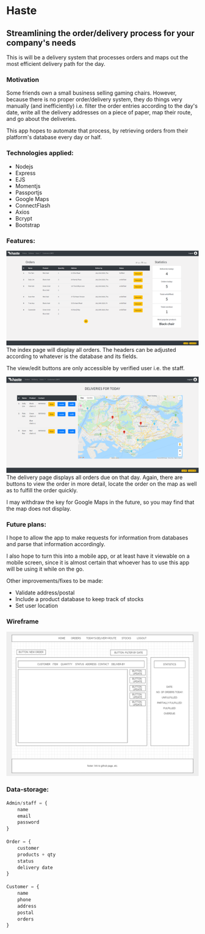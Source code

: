 # Haste
## Streamlining the order/delivery process for your company's needs

This is will be a delivery system that processes orders and maps out the most efficient delivery path for the day. 

### Motivation
Some friends own a small business selling gaming chairs. However, because there is no proper order/delivery system, they do things very manually (and inefficiently) i.e. filter the order entries according to the day's date, write all the delivery addresses on a piece of paper, map their route, and go about the deliveries.

This app hopes to automate that process, by retrieving orders from their platform's database every day or half.

### Technologies applied:
- Nodejs
- Express
- EJS
- Momentjs
- Passportjs
- Google Maps
- ConnectFlash
- Axios
- Bcrypt
- Bootstrap

### Features:
![index page](public/images/index.jpg)
The index page will display all orders. The headers can be adjusted according to whatever is the database and its fields.

The view/edit buttons are only accessible by verified user i.e. the staff.

![delivery](public/images/delivery-page.jpg)
The delivery page displays all orders due on that day. Again, there are buttons to view the order in more detail, locate the order on the map as well as to fulfill the order quickly.

I may withdraw the key for Google Maps in the future, so you may find that the map does not display.

### Future plans:
I hope to allow the app to make requests for information from databases and parse that information accordingly.

I also hope to turn this into a mobile app, or at least have it viewable on a mobile screen, since it is almost certain that whoever has to use this app will be using it while on the go.

Other improvements/fixes to be made:
- Validate address/postal
- Include a product database to keep track of stocks
- Set user location

### Wireframe
![wireframe](public/images/wireframe.PNG)

### Data-storage:
```js
Admin/staff = {
    name
    email
    password
}

Order = {
    customer
    products + qty
    status
    delivery date
}

Customer = {
    name
    phone
    address
    postal
    orders
}
```


